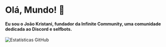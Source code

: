 # Olá, Mundo! 👋

#### Eu sou o João Kristani, fundador da Infinite Community, uma comunidade dedicada ao Discord e selfbots.

![Estatísticas GitHub](https://github-readme-stats.vercel.app/api?username=joaokristani&show_icons=true&theme=radical)
